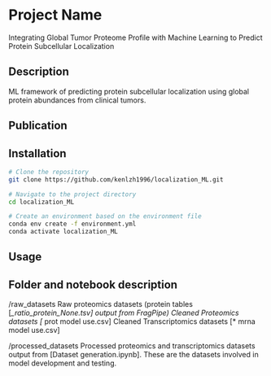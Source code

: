 # Project Name
Integrating Global Tumor Proteome Profile with Machine Learning to Predict Protein Subcellular Localization

## Description

ML framework of predicting protein subcellular localization using global protein abundances from clinical tumors.

## Publication

## Installation

```bash
# Clone the repository
git clone https://github.com/kenlzh1996/localization_ML.git

# Navigate to the project directory
cd localization_ML

# Create an environment based on the environment file
conda env create -f environment.yml
conda activate localization_ML
```

## Usage


## Folder and notebook description
/raw_datasets
Raw proteomics datasets (protein tables [*_ratio_protein_None.tsv] output from FragPipe)
Cleaned Proteomics datasets [* prot model use.csv]
Cleaned Transcriptomics datasets [* mrna model use.csv]

/processed_datasets
Processed proteomics and transcriptomics datasets output from [Dataset generation.ipynb]. These are the datasets involved in model development and testing.



